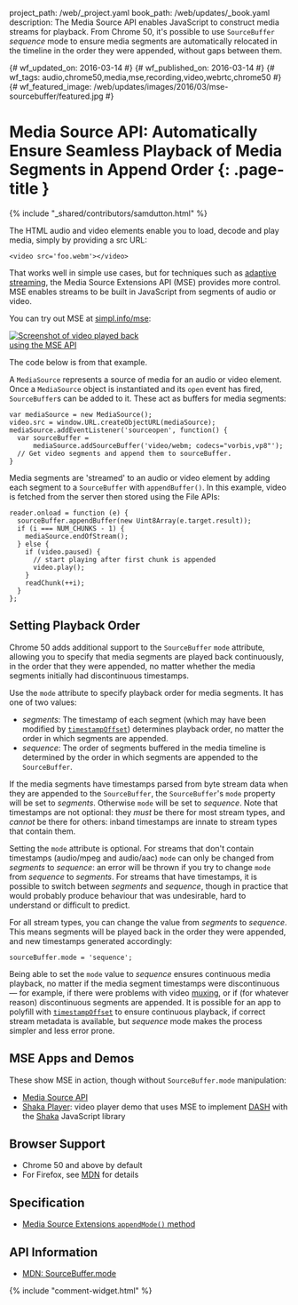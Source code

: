 project_path: /web/_project.yaml
book_path: /web/updates/_book.yaml
description: The Media Source API enables JavaScript to construct media streams for playback. From Chrome 50, it's possible to use <code>SourceBuffer</code> <em>sequence</em> mode to ensure media segments are automatically relocated in the timeline in the order they were appended, without gaps between them.

{# wf_updated_on: 2016-03-14 #}
{# wf_published_on: 2016-03-14 #}
{# wf_tags: audio,chrome50,media,mse,recording,video,webrtc,chrome50 #}
{# wf_featured_image: /web/updates/images/2016/03/mse-sourcebuffer/featured.jpg #}

# Media Source API: Automatically Ensure Seamless Playback of Media Segments in Append Order {: .page-title }

{% include "_shared/contributors/samdutton.html" %}



<style>
@media screen and (max-width: 500px) {
  img.screenshot {
    max-width: 100%;
  }
}
</style>

The HTML audio and video elements enable you to load, decode and play media, simply by providing a src URL:


    <video src='foo.webm'></video>
    

That works well in simple use cases, but for techniques such as [adaptive streaming](https://www.youtube.com/watch?v=Fm3Bagcf9Oo), the Media Source Extensions API (MSE) provides more control. MSE enables streams to be built in JavaScript from segments of audio or video.

You can try out MSE at [simpl.info/mse](https://simpl.info/mse):

<a href="https://simpl.info/mse"><img style="max-width: 50%" class="screenshot" src="/web/updates/images/2016/03/mse-sourcebuffer/screenshot.jpg" alt="Screenshot of video played back using the MSE API"></a>

The code below is from that example.

A `MediaSource` represents a source of media for an audio or video element. Once a `MediaSource` object is instantiated and its `open` event has fired, `SourceBuffer`s  can be added to it. These act as buffers for media segments:


    var mediaSource = new MediaSource();
    video.src = window.URL.createObjectURL(mediaSource);
    mediaSource.addEventListener('sourceopen', function() {
      var sourceBuffer =
          mediaSource.addSourceBuffer('video/webm; codecs="vorbis,vp8"');
      // Get video segments and append them to sourceBuffer.
    }
    

Media segments are 'streamed' to an audio or video element by adding each segment to a `SourceBuffer` with `appendBuffer()`. In this example, video is fetched from the server then stored using the File APIs:


    reader.onload = function (e) {
      sourceBuffer.appendBuffer(new Uint8Array(e.target.result));
      if (i === NUM_CHUNKS - 1) {
        mediaSource.endOfStream();
      } else {
        if (video.paused) {
          // start playing after first chunk is appended
          video.play();
        }
        readChunk(++i);
      }
    };
    

## Setting Playback Order

Chrome 50 adds additional support to the `SourceBuffer` `mode` attribute, allowing you to specify that media segments are played back continuously, in the order that they were appended, no matter whether the media segments initially had discontinuous timestamps.

Use the `mode` attribute to specify playback order for media segments. It has one of two values:

* _segments_: The timestamp of each segment (which may have been modified by [`timestampOffset`](https://developer.mozilla.org/en-US/docs/Web/API/SourceBuffer/timestampOffset)) determines playback order, no matter the order in which segments are appended.
* _sequence_: The order of segments buffered in the media timeline is determined by the order in which segments are appended to the `SourceBuffer`.

If the media segments have timestamps parsed from byte stream data when they are appended to the `SourceBuffer`, the `SourceBuffer`'s `mode` property will be set to _segments_. Otherwise `mode` will be set to _sequence_.  Note that timestamps are not optional: they _must_ be there for most stream types, and _cannot_ be there for others: inband timestamps are innate to stream types that contain them.

Setting the `mode` attribute is optional. For streams that don't contain timestamps (audio/mpeg and audio/aac) `mode` can only be changed from _segments_ to _sequence_: an error will be thrown if you try to change `mode` from _sequence_ to _segments_. For streams that have timestamps, it is possible to switch between _segments_ and _sequence_, though in practice that would probably produce behaviour that was undesirable, hard to understand or difficult to predict.

For all stream types, you can change the value from _segments_ to _sequence_. This means segments will be played back in the order they were appended, and new timestamps generated accordingly:


    sourceBuffer.mode = 'sequence';
    

Being able to set the `mode` value to _sequence_ ensures continuous media playback, no matter if the media segment timestamps were discontinuous — for example, if there were problems with video [muxing](https://en.wikipedia.org/wiki/Multiplexing), or if (for whatever reason) discontinuous segments are appended. It is possible for an app to polyfill with [`timestampOffset`](https://developer.mozilla.org/en-US/docs/Web/API/SourceBuffer/timestampOffset) to ensure continuous playback, if correct stream metadata is available, but _sequence_ mode makes the process simpler and less error prone.

## MSE Apps and Demos
These show MSE in action, though without `SourceBuffer.mode` manipulation:

* [Media Source API](https://simpl.info/mse)
* [Shaka Player](https://shaka-player-demo.appspot.com): video player demo that uses MSE to implement [DASH](http://www.streamingmedia.com/Articles/Editorial/What-Is-.../What-is-MPEG-DASH-79041.aspx) with the [Shaka](https://g.co/shakainfo) JavaScript library

## Browser Support
* Chrome 50 and above by default
* For Firefox, see [MDN](https://developer.mozilla.org/en-US/docs/Web/API/SourceBuffer#Browser_compatibility) for details

## Specification
* [Media Source Extensions `appendMode()` method](https://www.w3.org/TR/media-source/#idl-def-AppendMode)

## API Information
* [MDN: SourceBuffer.mode](https://developer.mozilla.org/en-US/docs/Web/API/SourceBuffer/mode)


{% include "comment-widget.html" %}
